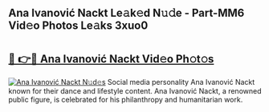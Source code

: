 ## Ana Ivanović Nackt Le𝚊k𝚎d N𝚞𝚍e - Part-MM6 Vid𝚎o Photos Le𝚊ks 3xuo0

# <h2><a href="http://fbaru8.evod.top/?m=Ana+Ivanovi%c4%87+Nackt">🔗 👉🔴 Ana Ivanović Nackt Vid𝚎o Ph𝚘t𝚘s</a></h2>

[![Ana Ivanović Nackt N𝚞d𝚎s](https://i.imgur.com/8V9OHl7.gif)](http://fbaru8.evod.top/?m=Ana+Ivanovi%c4%87+Nackt)
Social media personality Ana Ivanović Nackt known for their dance and lifestyle content. Ana Ivanović Nackt, a renowned public figure, is celebrated for his philanthropy and humanitarian work. 
